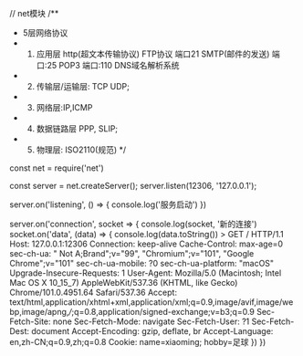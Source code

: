 // net模块
/**
 * 5层网络协议
 * 1. 应用层 http(超文本传输协议) FTP协议  端口21 SMTP(邮件的发送) 端口:25 POP3 端口:110 DNS域名解析系统
 * 2. 传输层/运输层: TCP UDP;
 * 3. 网络层:IP,ICMP
 * 4. 数据链路层 PPP, SLIP;
 * 5. 物理层: ISO2110(规范)
 */

const net = require('net')

const server = net.createServer();
server.listen(12306, '127.0.0.1');

server.on('listening', () => {
    console.log('服务启动')
})

server.on('connection', socket => {
    console.log(socket, '新的连接')
    socket.on('data', (data) => {
        console.log(data.toString())
       > GET / HTTP/1.1
        Host: 127.0.0.1:12306
        Connection: keep-alive
        Cache-Control: max-age=0
        sec-ch-ua: " Not A;Brand";v="99", "Chromium";v="101", "Google Chrome";v="101"
        sec-ch-ua-mobile: ?0
        sec-ch-ua-platform: "macOS"
        Upgrade-Insecure-Requests: 1
        User-Agent: Mozilla/5.0 (Macintosh; Intel Mac OS X 10_15_7) AppleWebKit/537.36 (KHTML, like Gecko) Chrome/101.0.4951.64 Safari/537.36
        Accept: text/html,application/xhtml+xml,application/xml;q=0.9,image/avif,image/webp,image/apng,*/*;q=0.8,application/signed-exchange;v=b3;q=0.9
        Sec-Fetch-Site: none
        Sec-Fetch-Mode: navigate
        Sec-Fetch-User: ?1
        Sec-Fetch-Dest: document
        Accept-Encoding: gzip, deflate, br
        Accept-Language: en,zh-CN;q=0.9,zh;q=0.8
        Cookie: name=xiaoming; hobby=足球
    })
})


